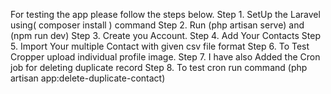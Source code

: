 For testing the app please follow the steps below.
Step 1. SetUp the Laravel using( composer install ) command
Step 2. Run (php artisan serve) and (npm run dev)
Step 3. Create you Account.
Step 4. Add Your Contacts
Step 5. Import Your multiple Contact with given csv file format 
Step 6. To Test Cropper upload individual profile image.
Step 7. I have also Added the  Cron job for deleting duplicate record
Step 8. To test cron run command (php artisan app:delete-duplicate-contact)
